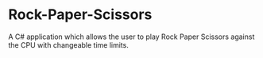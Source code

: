 # Rock-Paper-Scissors
A C# application which allows the user to play Rock Paper Scissors against the CPU with changeable time limits.
